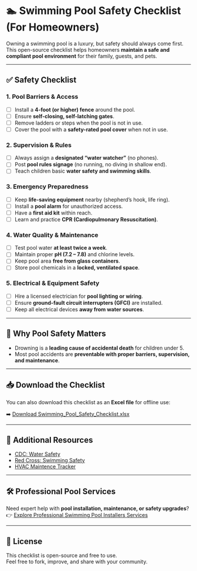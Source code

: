 # 🏊 Swimming Pool Safety Checklist (For Homeowners)

Owning a swimming pool is a luxury, but safety should always come first.  
This open-source checklist helps homeowners **maintain a safe and compliant pool environment** for their family, guests, and pets.  

---

## ✅ Safety Checklist

### 1. Pool Barriers & Access
- [ ] Install a **4-foot (or higher) fence** around the pool.  
- [ ] Ensure **self-closing, self-latching gates**.  
- [ ] Remove ladders or steps when the pool is not in use.  
- [ ] Cover the pool with a **safety-rated pool cover** when not in use.  

### 2. Supervision & Rules
- [ ] Always assign a **designated “water watcher”** (no phones).  
- [ ] Post **pool rules signage** (no running, no diving in shallow end).  
- [ ] Teach children basic **water safety and swimming skills**.  

### 3. Emergency Preparedness
- [ ] Keep **life-saving equipment** nearby (shepherd’s hook, life ring).  
- [ ] Install a **pool alarm** for unauthorized access.  
- [ ] Have a **first aid kit** within reach.  
- [ ] Learn and practice **CPR (Cardiopulmonary Resuscitation)**.  

### 4. Water Quality & Maintenance
- [ ] Test pool water **at least twice a week**.  
- [ ] Maintain proper **pH (7.2 – 7.8)** and chlorine levels.  
- [ ] Keep pool area **free from glass containers**.  
- [ ] Store pool chemicals in a **locked, ventilated space**.  

### 5. Electrical & Equipment Safety
- [ ] Hire a licensed electrician for **pool lighting or wiring**.  
- [ ] Ensure **ground-fault circuit interrupters (GFCI)** are installed.  
- [ ] Keep all electrical devices **away from water sources**.  

---

## 📌 Why Pool Safety Matters
- Drowning is a **leading cause of accidental death** for children under 5.  
- Most pool accidents are **preventable with proper barriers, supervision, and maintenance**.  

---
## 📥 Download the Checklist

You can also download this checklist as an **Excel file** for offline use:

➡️ [Download Swimming_Pool_Safety_Checklist.xlsx](https://github.com/mohsinraj/swimming-pool-safety-checklist/raw/main/Swimming_Pool_Safety_Checklist.xlsx)

---

## 🔗 Additional Resources
- [CDC: Water Safety](https://www.cdc.gov/drowning/prevention)  
- [Red Cross: Swimming Safety](https://www.redcross.org/get-help/how-to-prepare-for-emergencies/types-of-emergencies/water-safety.html)
- [HVAC Maintence Tracker](https://hvac-maintenance-tracker.netlify.app/) 

---

## 🛠 Professional Pool Services
Need expert help with **pool installation, maintenance, or safety upgrades**?  
👉 [Explore Professional Swimming Pool Installers Services](https://premierbuilders.us/contractors/detroit-mi/swimming-pool-installers)  

---

## 📄 License
This checklist is open-source and free to use.  
Feel free to fork, improve, and share with your community.  
